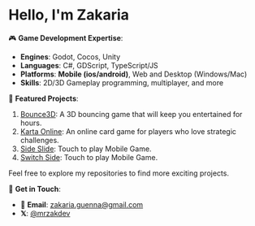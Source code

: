 # Hello, I'm Zakaria


🎮 **Game Development Expertise**:
- **Engines**: Godot, Cocos, Unity
- **Languages**: C#, GDScript, TypeScript/JS
- **Platforms**: **Mobile (ios/android)**, Web and Desktop (Windows/Mac)
- **Skills**:  2D/3D Gameplay programming, multiplayer, and more

🚀 **Featured Projects**:

1. [Bounce3D](https://www.youtube.com/shorts/zLBOZCfi7xE): A 3D bouncing game that will keep you entertained for hours.
2. [Karta Online](https://www.youtube.com/watch?v=3mxSt4iZ3AM&t=38s): An online card game for players who love strategic challenges.
3. [Side Slide](https://previews.customer.envatousercontent.com/h264-video-previews/66f8236a-c06e-4178-a677-ceaa933f9c35/6653934.mp4): Touch to play Mobile Game.
4. [Switch Side](https://previews.customer.envatousercontent.com/h264-video-previews/e37d1853-46af-4bc2-910e-31598774fa96/6653940.mp4): Touch to play Mobile Game.

Feel free to explore my repositories to find more exciting projects.

💬 **Get in Touch**:

- 📧 **Email**: [zakaria.guenna@gmail.com](mailto:zakaria.guenna@gmail.com)
- **𝕏**: [@mrzakdev](https://x.com/mrzakdev)

